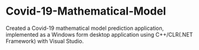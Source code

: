 # Covid-19-Mathematical-Model
Created a Covid-19 mathematical model prediction application, implemented as a Windows form desktop application using C++/CLR(.NET Framework) with Visual Studio.
